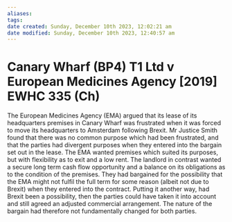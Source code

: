 ```yaml
---
aliases: 
tags: 
date created: Sunday, December 10th 2023, 12:02:21 am
date modified: Sunday, December 10th 2023, 12:40:57 am
---
```


# Canary Wharf (BP4) T1 Ltd v European Medicines Agency [2019] EWHC 335 (Ch)

The European Medicines Agency (EMA) argued that its lease of its headquarters premises in Canary Wharf was frustrated when it was forced to move its headquarters to Amsterdam following Brexit. Mr Justice Smith found that there was no common purpose which had been frustrated, and that the parties had divergent purposes when they entered into the bargain set out in the lease. The EMA wanted premises which suited its purposes, but with flexibility as to exit and a low rent. The landlord in contrast wanted a secure long term cash flow opportunity and a balance on its obligations as to the condition of the premises. They had bargained for the possibility that the EMA might not fulfil the full term for some reason (albeit not due to Brexit) when they entered into the contract. Putting it another way, had Brexit been a possibility, then the parties could have taken it into account and still agreed an adjusted commercial arrangement. The nature of the bargain had therefore not fundamentally changed for both parties.
